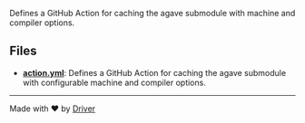 <!--------------------------------------------------------------------------------->
<!-- IMPORTANT: This file is auto-generated by Driver (https://driver.ai). -------->
<!-- Manual edits may be overwritten on future commits. --------------------------->
<!--------------------------------------------------------------------------------->

Defines a GitHub Action for caching the agave submodule with machine and compiler options.


## Files
- **[action.yml](action.yml.md)**: Defines a GitHub Action for caching the agave submodule with configurable machine and compiler options.

---
Made with ❤️ by [Driver](https://www.driver.ai/)